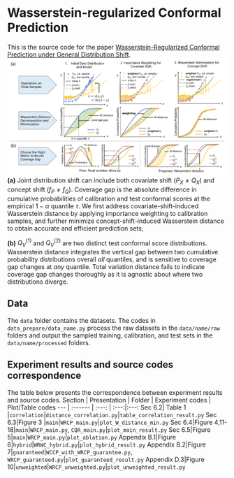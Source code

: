 # Wasserstein-regularized Conformal Prediction
This is the source code for the paper [Wasserstein-Regularized Conformal Prediction under General Distribution Shift](iclr.cc/virtual/2025/poster/29180).
![screenshot](Method.png)
**(a)** Joint distribution shift can include both covariate shift ($P_X\neq Q_X$) and concept shift ($f_P\neq f_Q$). Coverage gap is the absolute difference in cumulative probabilities of calibration and test conformal scores at the empirical $1-\alpha$ quantile $\tau$. We first address covariate-shift-induced Wasserstein distance by applying importance weighting to calibration samples, and further minimize concept-shift-induced Wasserstein distance to obtain accurate and efficient prediction sets;

**(b)** $Q_V^{(1)}$ and $Q_V^{(2)}$ are two distinct test conformal score distributions. Wasserstein distance integrates the vertical gap between two cumulative probability distributions overall *all* quantiles, and is sensitive to coverage gap changes at *any* quantile. Total variation distance fails to indicate coverage gap changes thoroughly as it is agnostic about where two distributions diverge.


## Data 
The `data` folder contains the datasets. The codes in `data_prepare/data_name.py` process the raw datasets in the `data/name/raw` folders and output the sampled training, calibration, and test sets in the `data/name/processed` folders.

## Experiment results and source codes correspondence
The table below presents the correspondence between experiment results and source codes.
Section | Presentation | Folder | Experiment codes | Plot/Table codes
--- | :------ | :---:  | :---:|:---:
Sec 6.2| Table 1 |`correlation`|`distance_correlation.py`|`table_correlation_result.py`
Sec 6.3|Figure 3 |`main`|`WRCP_main.py`|`plot_W_distance_min.py`
Sec 6.4|Figure 4,11-18|`main`|`WRCP_main.py`, `CQR_main.py`|`plot_main_result.py`
Sec 6.5|Figure 5|`main`|`WRCP_main.py`|`plot_ablation.py`
Appendix B.1|Figure 6|`hybrid`|`WRWC_hybrid.py`|`plot_hybrid_result.py`
Appendix B.2|Figure 7|`guaranteed`|`WCCP_with_WRCP_guarantee.py`, `WRCP_guaranteed.py`|`plot_guaranteed_result.py`
Appendix D.3|Figure 10|`unweighted`|`WRCP_unweighted.py`|`plot_unweighted_result.py`
